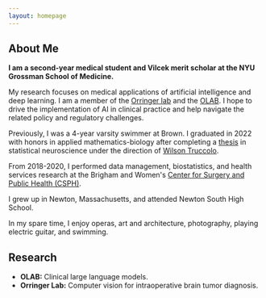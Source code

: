 ```yaml
---
layout: homepage
---
```


## About Me

**I am a second-year medical student and Vilcek merit scholar at the NYU Grossman School of Medicine.**

My research focuses on medical applications of artificial intelligence and deep learning. I am a member of the [Orringer lab](https://twitter.com/danorringermd) and the [OLAB](https://www.nyuolab.org/). I hope to drive the implementation of AI in clinical practice and help navigate the related policy and regulatory challenges.

Previously, I was a 4-year varsity swimmer at Brown. I graduated in 2022 with honors in applied mathematics-biology after completing a [thesis](./assets/alber_thesis_final.pdf) in statistical neuroscience under the direction of [Wilson Truccolo](https://www.truccololab.com/).

From 2018-2020, I performed data management, biostatistics, and health services research at the Brigham and Women's [Center for Surgery and Public Health (CSPH)](https://csph.brighamandwomens.org/).

I grew up in Newton, Massachusetts, and attended Newton South High School.

In my spare time, I enjoy operas, art and architecture, photography, playing electric guitar, and swimming.

## Research

- **OLAB:** Clinical large language models.
- **Orringer Lab:** Computer vision for intraoperative brain tumor diagnosis.
<!--
## News
- **[September. 2023]** Our abstract, _Deep Learning-Based Image-to-Image Translation to Identify Macrophage Infiltration in High-Grade Glioma Using Label-Free Stimulated Raman Histology_, won the 2023 CNS Data Science Award.
- **[August. 2023]** Our abstract, _A Deep Learning-Based Method for Rapid, Patient-Specific Assay of Macrophage Infiltration in High-Grade Glioma Using Label-Free Stimulated Raman Histology_, was accepted for poster presentation at the 2023 Society for Neuro-Oncology (SNO) annual meeting.
- **[July. 2023]** Two abstracts were chosen for oral presentation and one for a digital poster at the 2023 Congress of Neurological Surgeons (CNS) annual meeting.
- **[June. 2023]** Our clinical abstract, _Evaluating the Quality of Salvaged Blood Products Using Stimulated Raman Spectroscopy and Deep Learning_, was accepted for presentation at Machine Learning for Health 2023.
- **[April. 2023]** I was awarded a Neurosurgery Research and Education Foundation (NREF) medical student summer fellowship.
-->
<!-- {% include_relative _includes/publications.md %}

{% include_relative _includes/services.md %} -->
